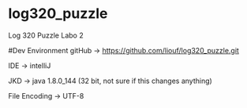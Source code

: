 # log320_puzzle
Log 320 Puzzle Labo 2

#Dev Environment
gitHub -> https://github.com/liouf/log320_puzzle.git

IDE -> intelliJ

JKD -> java 1.8.0_144 (32 bit, not sure if this changes anything)

File Encoding -> UTF-8